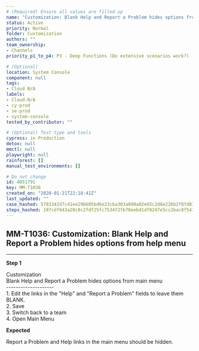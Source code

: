 ```yaml
---
# (Required) Ensure all values are filled up
name: "Customization: Blank Help and Report a Problem hides options from help menu"
status: Active
priority: Normal
folder: Customization
authors: ""
team_ownership: 
- Channels
priority_p1_to_p4: P3 - Deep Functions (Do extensive scenarios work?)

# (Optional)
location: System Console
component: null
tags:
- Cloud N/A
labels: 
- Cloud-N/A
- cy-prod
- se-prod
- system-console
tested_by_contributor: ""

# (Optional) Test type and tools
cypress: in Production
detox: null
mmctl: null
playwright: null
rainforest: []
manual_test_environments: []

# Do not change
id: 4051791
key: MM-T1036
created_on: "2020-01-21T22:18:41Z"
last_updated: ""
case_hashed: 5783342d7c41ee29b605bd6e23cba303a090a02e65c2d8e226b2f8fd8147f892e92389af24e7a0b420ed3fb6aa167bfa
steps_hashed: 187cdf643a20c8c2fdf25fc7534f2fb70eebd1df8247e5cc2bac8f541bde8f5fbb59bf3e7d53e65c434c2c5a84e72a7f
---
```


<!-- (Auto-generated) Based on frontmatter's "key" and "name" -->

## MM-T1036: Customization: Blank Help and Report a Problem hides options from help menu

---

**Step 1**

Customization\
Blank Help and Report a Problem hides options from main menu\
\--------------------\
1\. Edit the links in the "Help" and "Report a Problem" fields to leave them BLANK.\
2\. Save\
3\. Switch back to a team\
4\. Open Main Menu

**Expected**

Report a Problem and Help links in the main menu should be hidden.
